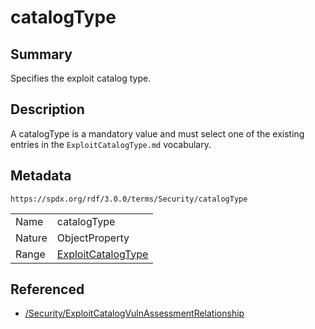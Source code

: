 <!-- Automatically generated by spec-parser v2.3.0 on 2024-07-16T15:00:52.540788+00:00 -->
<!-- SPDX-License-Identifier: Community-Spec-1.0 -->

# catalogType

## Summary

Specifies the exploit catalog type.


## Description

A catalogType is a mandatory value and must select one of the existing entries in the `ExploitCatalogType.md` vocabulary.


## Metadata

`https://spdx.org/rdf/3.0.0/terms/Security/catalogType`


| | |
|---|---|
| Name | catalogType |
| Nature | ObjectProperty |
| Range | [ExploitCatalogType](../Vocabularies/ExploitCatalogType.md) |




## Referenced

- [/Security/ExploitCatalogVulnAssessmentRelationship](../../Security/Classes/ExploitCatalogVulnAssessmentRelationship.md)


